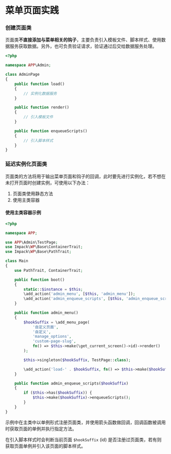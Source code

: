 # 菜单页面实践

### 创建页面类

页面类**不直接添加与菜单相关的钩子**，主要负责引入模板文件、脚本样式、使用数据服务获取数据。另外，也可负责验证请求，验证通过后交给数据服务处理。

```php
<?php

namespace APP\Admin;

class AdminPage
{
    public function load()
    {
        // 实例化数据服务
    }

    public function render()
    {
        // 引入模板文件
    }

    public function enqueueScripts()
    {
        // 引入脚本样式
    }
}
```

### 延迟实例化页面类

页面类的方法将用于输出菜单页面和钩子的回调，此时要先进行实例化，若不想在未打开页面时创建实例，可使用以下办法：

1. 页面类使用静态方法
2. 使用主类容器

#### 使用主类容器示例

```php
<?php

namespace APP;

use APP\Admin\TestPage;
use Impack\WP\Base\ContainerTrait;
use Impack\WP\Base\PathTrait;

class Main
{
    use PathTrait, ContainerTrait;

    public function boot()
    {
        static::$instance = $this;
        \add_action('admin_menu', [$this, 'admin_menu']);
        \add_action('admin_enqueue_scripts', [$this, 'admin_enqueue_scripts']);
    }

    public function admin_menu()
    {
        $hookSuffix = \add_menu_page(
            '自定义页面',
            '自定义',
            'manage_options',
            'custom-page-slug',
            fn() => $this->make(\get_current_screen()->id)->render()
        );

        $this->singleton($hookSuffix, TestPage::class);

        \add_action('load-' . $hookSuffix, fn() => $this->make($hookSuffix)->load());
    }

    public function admin_enqueue_scripts($hookSuffix)
    {
        if ($this->has($hookSuffix)) {
            $this->make($hookSuffix)->enqueueScripts();
        }
    }
}
```

示例中在主类中以单例形式注册页面类，并使用箭头函数做回调，回调函数被调用时获取页面的单例并执行指定方法。

在引入脚本样式时会判断当前页面 `$hookSuffix` (id) 是否注册过页面类，若有则获取页面单例并引入该页面的脚本样式。
